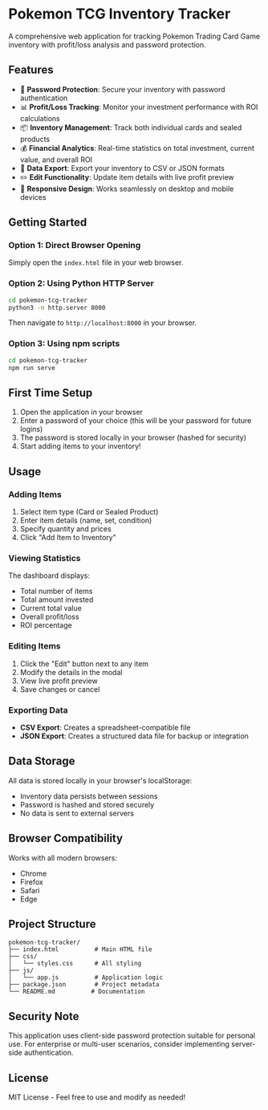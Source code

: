 # Pokemon TCG Inventory Tracker

A comprehensive web application for tracking Pokemon Trading Card Game inventory with profit/loss analysis and password protection.

## Features

- 🔐 **Password Protection**: Secure your inventory with password authentication
- 📊 **Profit/Loss Tracking**: Monitor your investment performance with ROI calculations
- 📦 **Inventory Management**: Track both individual cards and sealed products
- 💰 **Financial Analytics**: Real-time statistics on total investment, current value, and overall ROI
- 📁 **Data Export**: Export your inventory to CSV or JSON formats
- ✏️ **Edit Functionality**: Update item details with live profit preview
- 📱 **Responsive Design**: Works seamlessly on desktop and mobile devices

## Getting Started

### Option 1: Direct Browser Opening
Simply open the `index.html` file in your web browser.

### Option 2: Using Python HTTP Server
```bash
cd pokemon-tcg-tracker
python3 -m http.server 8000
```
Then navigate to `http://localhost:8000` in your browser.

### Option 3: Using npm scripts
```bash
cd pokemon-tcg-tracker
npm run serve
```

## First Time Setup

1. Open the application in your browser
2. Enter a password of your choice (this will be your password for future logins)
3. The password is stored locally in your browser (hashed for security)
4. Start adding items to your inventory!

## Usage

### Adding Items
1. Select item type (Card or Sealed Product)
2. Enter item details (name, set, condition)
3. Specify quantity and prices
4. Click "Add Item to Inventory"

### Viewing Statistics
The dashboard displays:
- Total number of items
- Total amount invested
- Current total value
- Overall profit/loss
- ROI percentage

### Editing Items
1. Click the "Edit" button next to any item
2. Modify the details in the modal
3. View live profit preview
4. Save changes or cancel

### Exporting Data
- **CSV Export**: Creates a spreadsheet-compatible file
- **JSON Export**: Creates a structured data file for backup or integration

## Data Storage

All data is stored locally in your browser's localStorage:
- Inventory data persists between sessions
- Password is hashed and stored securely
- No data is sent to external servers

## Browser Compatibility

Works with all modern browsers:
- Chrome
- Firefox
- Safari
- Edge

## Project Structure

```
pokemon-tcg-tracker/
├── index.html          # Main HTML file
├── css/
│   └── styles.css      # All styling
├── js/
│   └── app.js          # Application logic
├── package.json        # Project metadata
└── README.md          # Documentation
```

## Security Note

This application uses client-side password protection suitable for personal use. For enterprise or multi-user scenarios, consider implementing server-side authentication.

## License

MIT License - Feel free to use and modify as needed!